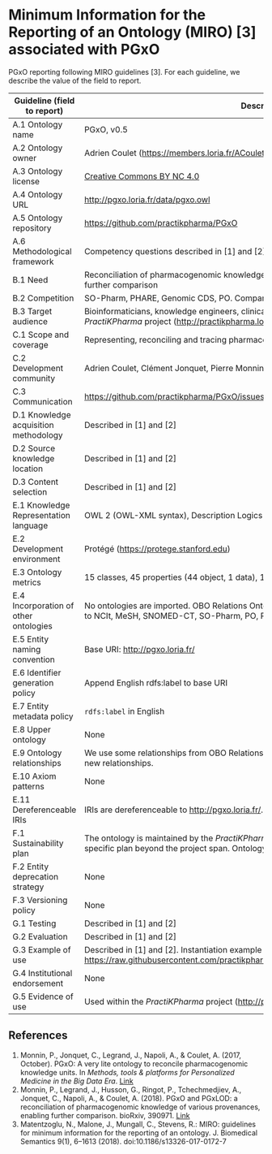 # Minimum Information for the Reporting of an Ontology (MIRO) [3] associated with PGxO

PGxO reporting following MIRO guidelines [3].
For each guideline, we describe the value of the field to report.

| Guideline (field to report) | Description |
|-----------------------------|-------------|
| A.1 Ontology name | PGxO, v0.5 |
| A.2 Ontology owner | Adrien Coulet (https://members.loria.fr/ACoulet/) |
| A.3 Ontology license | [Creative Commons BY NC 4.0](https://creativecommons.org/licenses/by-nc/4.0/) |
| A.4 Ontology URL | http://pgxo.loria.fr/data/pgxo.owl |
| A.5 Ontology repository | https://github.com/practikpharma/PGxO |
| A.6 Methodological framework | Competency questions described in [1] and [2] |
| B.1 Need | Reconciliation of pharmacogenomic knowledge units of various provenances, enabling further comparison |
| B.2 Competition | SO-Pharm, PHARE, Genomic CDS, PO. Comparison in [2] |
| B.3 Target audience | Bioinformaticians, knowledge engineers, clinical decision support systems. ANR _PractiKPharma_ project  (http://practikpharma.loria.fr) |
| C.1 Scope and coverage | Representing, reconciling and tracing pharmacogenomic knowledge units.|
| C.2 Development community | Adrien Coulet, Clément Jonquet, Pierre Monnin |
| C.3 Communication | https://github.com/practikpharma/PGxO/issues |
| D.1 Knowledge acquisition methodology | Described in [1] and [2] |
| D.2 Source knowledge location | Described in [1] and [2] |
| D.3 Content selection | Described in [1] and [2] |
| E.1 Knowledge Representation language | OWL 2 (OWL-XML syntax), Description Logics ALCHI(D)
| E.2 Development environment | Protégé (https://protege.stanford.edu) |
| E.3 Ontology metrics | 15 classes, 45 properties (44 object, 1 data), 150 axioms, 24KB |
| E.4 Incorporation of other ontologies | No ontologies are imported. OBO Relations Ontology, DUL and PROV-O are used. Mappings to NCIt, MeSH, SNOMED-CT, SO-Pharm, PO, PHARE and Genomic CDS |
| E.5 Entity naming convention | Base URI: http://pgxo.loria.fr/ |
| E.6 Identifier generation policy | Append English rdfs:label to base URI |
| E.7 Entity metadata policy | ``rdfs:label`` in English |
| E.8 Upper ontology | None |
| E.9 Ontology relationships | We use some relationships from OBO Relations Ontology, DUL and PROV-O. We defined 40 new relationships. |
| E.10 Axiom patterns | None |
| E.11 Dereferenceable IRIs | IRIs are dereferenceable to http://pgxo.loria.fr/. Preferred prefix is ``pgxo``. |
| F.1 Sustainability plan | The ontology is maintained by the _PractiKPharma_ project (http://practikpharma.loria.fr/). No specific plan beyond the project span. Ontology is released on the NCBO BioPortal. |
| F.2 Entity deprecation strategy | None |
| F.3 Versioning policy | None |
| G.1 Testing | Described in [1] and [2] |
| G.2 Evaluation | Described in [1] and [2]  |
| G.3 Example of use | Described in [1] and [2]. Instantiation example available in  https://raw.githubusercontent.com/practikpharma/PGxO/master/doc/pgxo_with_instances.owl |
| G.4 Institutional endorsement | None |
| G.5 Evidence of use | Used within the _PractiKPharma_ project (http://practikpharma.loria.fr/) |

## References

1. Monnin, P., Jonquet, C., Legrand, J., Napoli, A., & Coulet, A. (2017, October).
PGxO: A very lite ontology to reconcile pharmacogenomic knowledge units.
In _Methods, tools & platforms for Personalized Medicine in the Big Data Era_.
[Link](https://hal.inria.fr/hal-01593184/document)
2. Monnin, P., Legrand, J., Husson, G., Ringot, P., Tchechmedjiev, A.,
Jonquet, C., Napoli, A., & Coulet, A. (2018). PGxO and PGxLOD: a reconciliation of pharmacogenomic knowledge of various provenances, enabling further comparison. bioRxiv, 390971. [Link](https://doi.org/10.1101/390971)
3. Matentzoglu, N., Malone, J., Mungall, C., Stevens, R.: MIRO: guidelines for
minimum information for the reporting of an ontology. J. Biomedical Semantics
9(1), 6–1613 (2018). doi:10.1186/s13326-017-0172-7
